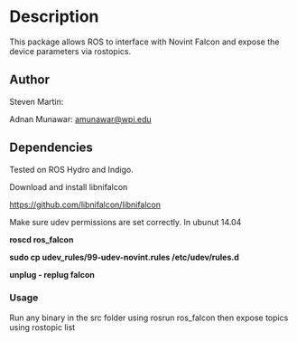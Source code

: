 # Description
This package allows ROS to interface with Novint Falcon and expose the device parameters via rostopics.

## Author
Steven Martin:

Adnan Munawar: amunawar@wpi.edu

## Dependencies
Tested on ROS Hydro and Indigo.

Download and install libnifalcon

 https://github.com/libnifalcon/libnifalcon

Make sure udev permissions are set correctly. In ubunut 14.04 

  **roscd ros_falcon**
  
  **sudo cp udev_rules/99-udev-novint.rules /etc/udev/rules.d**
  
  **unplug - replug falcon**

### Usage
Run any binary in the src folder using rosrun ros_falcon <binary name> then expose topics using rostopic list


